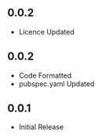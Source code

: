 ## 0.0.2

- Licence Updated


## 0.0.2

- Code Formatted
- pubspec.yaml Updated


## 0.0.1

- Initial Release
